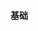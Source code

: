#### 基础
<div class="item-row">
    <Item img="../assets/img/item-imgs/jquery.png" title="jQuery" href="https://jquery.com/" />
</div>
